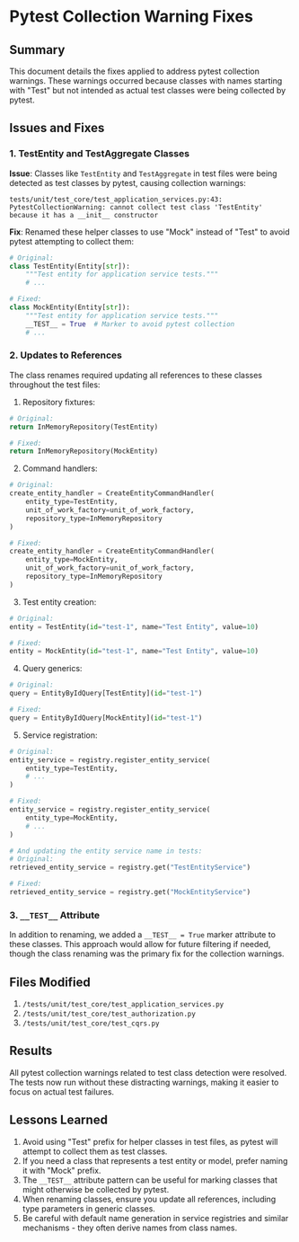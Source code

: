 # Pytest Collection Warning Fixes

## Summary

This document details the fixes applied to address pytest collection warnings. These warnings occurred because classes with names starting with "Test" but not intended as actual test classes were being collected by pytest.

## Issues and Fixes

### 1. TestEntity and TestAggregate Classes

**Issue**: Classes like `TestEntity` and `TestAggregate` in test files were being detected as test classes by pytest, causing collection warnings:

```
tests/unit/test_core/test_application_services.py:43: PytestCollectionWarning: cannot collect test class 'TestEntity' because it has a __init__ constructor
```

**Fix**: Renamed these helper classes to use "Mock" instead of "Test" to avoid pytest attempting to collect them:

```python
# Original:
class TestEntity(Entity[str]):
    """Test entity for application service tests."""
    # ...

# Fixed:
class MockEntity(Entity[str]):
    """Test entity for application service tests."""
    __TEST__ = True  # Marker to avoid pytest collection
    # ...
```

### 2. Updates to References

The class renames required updating all references to these classes throughout the test files:

1. Repository fixtures:
```python
# Original:
return InMemoryRepository(TestEntity)

# Fixed:
return InMemoryRepository(MockEntity)
```

2. Command handlers:
```python
# Original:
create_entity_handler = CreateEntityCommandHandler(
    entity_type=TestEntity, 
    unit_of_work_factory=unit_of_work_factory, 
    repository_type=InMemoryRepository
)

# Fixed:
create_entity_handler = CreateEntityCommandHandler(
    entity_type=MockEntity, 
    unit_of_work_factory=unit_of_work_factory, 
    repository_type=InMemoryRepository
)
```

3. Test entity creation:
```python
# Original:
entity = TestEntity(id="test-1", name="Test Entity", value=10)

# Fixed:
entity = MockEntity(id="test-1", name="Test Entity", value=10)
```

4. Query generics:
```python
# Original:
query = EntityByIdQuery[TestEntity](id="test-1")

# Fixed:
query = EntityByIdQuery[MockEntity](id="test-1")
```

5. Service registration:
```python
# Original:
entity_service = registry.register_entity_service(
    entity_type=TestEntity,
    # ...
)

# Fixed:
entity_service = registry.register_entity_service(
    entity_type=MockEntity,
    # ...
)

# And updating the entity service name in tests:
# Original:
retrieved_entity_service = registry.get("TestEntityService")

# Fixed:
retrieved_entity_service = registry.get("MockEntityService")
```

### 3. `__TEST__` Attribute

In addition to renaming, we added a `__TEST__ = True` marker attribute to these classes. This approach would allow for future filtering if needed, though the class renaming was the primary fix for the collection warnings.

## Files Modified

1. `/tests/unit/test_core/test_application_services.py`
2. `/tests/unit/test_core/test_authorization.py`
3. `/tests/unit/test_core/test_cqrs.py`

## Results

All pytest collection warnings related to test class detection were resolved. The tests now run without these distracting warnings, making it easier to focus on actual test failures.

## Lessons Learned

1. Avoid using "Test" prefix for helper classes in test files, as pytest will attempt to collect them as test classes.
2. If you need a class that represents a test entity or model, prefer naming it with "Mock" prefix.
3. The `__TEST__` attribute pattern can be useful for marking classes that might otherwise be collected by pytest.
4. When renaming classes, ensure you update all references, including type parameters in generic classes.
5. Be careful with default name generation in service registries and similar mechanisms - they often derive names from class names.
